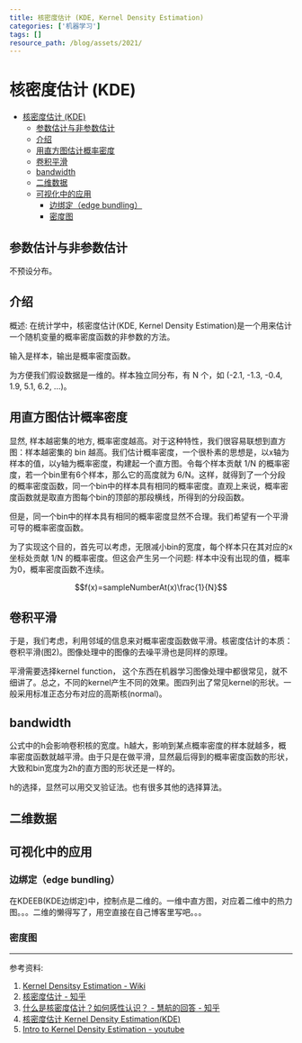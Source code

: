 ```yaml
---
title: 核密度估计 (KDE, Kernel Density Estimation)
categories: ['机器学习']
tags: []
resource_path: /blog/assets/2021/
---
```


<script type="text/javascript" async src="https://cdn.mathjax.org/mathjax/latest/MathJax.js?config=TeX-MML-AM_CHTML"> </script>

# 核密度估计 (KDE)

- [核密度估计 (KDE)](#核密度估计-kde)
  - [参数估计与非参数估计](#参数估计与非参数估计)
  - [介绍](#介绍)
  - [用直方图估计概率密度](#用直方图估计概率密度)
  - [卷积平滑](#卷积平滑)
  - [bandwidth](#bandwidth)
  - [二维数据](#二维数据)
  - [可视化中的应用](#可视化中的应用)
    - [边绑定（edge bundling）](#边绑定edge-bundling)
    - [密度图](#密度图)

## 参数估计与非参数估计

不预设分布。

## 介绍

概述: 在统计学中，核密度估计(KDE, Kernel Density Estimation)是一个用来估计一个随机变量的概率密度函数的非参数的方法。

输入是样本，输出是概率密度函数。

为方便我们假设数据是一维的。样本独立同分布，有 N 个，如 (-2.1, -1.3, -0.4, 1.9, 5.1, 6.2, ...)。

## 用直方图估计概率密度

显然, 样本越密集的地方, 概率密度越高。对于这种特性，我们很容易联想到直方图：样本越密集的 bin 越高。我们估计概率密度，一个很朴素的思想是，以x轴为样本的值，以y轴为概率密度，构建起一个直方图。令每个样本贡献 1/N 的概率密度，若一个bin里有6个样本，那么它的高度就为 6/N。这样，就得到了一个分段的概率密度函数，同一个bin中的样本具有相同的概率密度。直观上来说，概率密度函数就是取直方图每个bin的顶部的那段横线，所得到的分段函数。


但是，同一个bin中的样本具有相同的概率密度显然不合理。我们希望有一个平滑可导的概率密度函数。

为了实现这个目的，首先可以考虑，无限减小bin的宽度，每个样本只在其对应的x坐标处贡献 1/N 的概率密度。但这会产生另一个问题: 样本中没有出现的值，概率为0，概率密度函数不连续。

$$f(x)=sampleNumberAt(x)\frac{1}{N}$$

## 卷积平滑

于是，我们考虑，利用邻域的信息来对概率密度函数做平滑。核密度估计的本质：卷积平滑(图2)。图像处理中的图像的去噪平滑也是同样的原理。

平滑需要选择kernel function， 这个东西在机器学习图像处理中都很常见，就不细讲了。总之，不同的kernel产生不同的效果。图四列出了常见kernel的形状。一般采用标准正态分布对应的高斯核(normal)。

## bandwidth

公式中的h会影响卷积核的宽度。h越大，影响到某点概率密度的样本就越多，概率密度函数就越平滑。由于只是在做平滑，显然最后得到的概率密度函数的形状，大致和bin宽度为2h的直方图的形状还是一样的。

h的选择，显然可以用交叉验证法。也有很多其他的选择算法。

## 二维数据

## 可视化中的应用

### 边绑定（edge bundling）

在KDEEB(KDE边绑定)中，控制点是二维的。一维中直方图，对应着二维中的热力图。。。二维的懒得写了，用空直接在自己博客里写吧。。。

### 密度图

---

参考资料:

1. [Kernel Densitsy Estimation - Wiki](https://en.wikipedia.org/wiki/Kernel_density_estimation)
2. [核密度估计 - 知乎](https://zhuanlan.zhihu.com/p/39962383)
3. [什么是核密度估计？如何感性认识？ - 慧航的回答 - 知乎](https://www.zhihu.com/question/27301358/answer/105267357)
4. [核密度估计 Kernel Density Estimation(KDE)](https://blog.csdn.net/unixtch/article/details/78556499/?)
5. [Intro to Kernel Density Estimation - youtube](https://www.youtube.com/watch?v=x5zLaWT5KPs&t=368s)